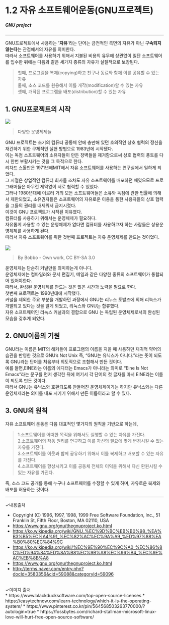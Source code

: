 # 1.2 자유 소프트웨어운동(GNU프로젝트)
##### GNU project
---


GNU프로젝트에서 사용하는 '**자유**'라는 단어는 금전적인 측면의 자유가 아닌 **구속되지 않는다**는 관점에서의 자유를 의미한다.<br>
따라서 소프트웨어를 사용하기 위해서 지불된 비용의 유무에 상관없이 일단 소프트웨어를 입수한 뒤에는 다음과 같은 세가지 종류의 자유가 실질적으로 보장된다.<br>

>첫째, 프로그램을 복제(copying)하고 친구나 동료와 함께 이를 공유할 수 있는 자유<br>
>둘째, 소스 코드를 원용해서 이를 개작(modification)할 수 있는 자유<br>
>셋째, 개작된 프로그램을 배포(distribution)할 수 있는 자유<br>

## 1. GNU프로젝트의 시작

<img src="https://easytechnow.com/wp-content/uploads/2015/09/wich-is-the-operating-system-3.jpg"></image>
>다양한 운영체제들

GNU 프로젝트는 초기의 컴퓨터 공동체 안에 충만해 있던 호의적인 상호 협력의 정신을 재건하기 위한 구체적인 실현 방법으로 1983년에 시작됐다. <br>이는 독점 소프트웨어의 소유자들이 만든 장벽들을 제거함으로써 상호 협력의 풍토를 다시 한번 부활시키는 것을 그 목적으로 한다. <br>
리차드 스톨만은 1971년에MIT에서 자유 소프트웨어를 사용하는 연구실에서 일하게 되었다. <br> 그 시절은 상업적인 컴퓨터 회사들 조차도 자유 소프트웨어를 배포하던 때였으므로 프로그래머들은 아무런 제약없이 서로 협력할 수 있었다. <br>
그러나 1980년대에 이르러 거의 모든 소프트웨어들은 소유와 독점에 관한 법률에 의해서 제한되었고, 소유권자들은 소프트웨어의 자유로운 이용을 통한 사용자들의 상호 협력을 그들의 권리를 내세워서 금지시켰다. <br> 이것이 GNU 프로젝트가 시작된 이유였다. <br>
컴퓨터를 사용하기 위해서는 운영체제가 필요하다. <br> 자유롭게 사용할 수 있는 운영체제가 없다면 컴퓨터를 사용하고자 하는 사람들은 상용운영체제를 사용하게 된다. <br> 따라서 자유 소프트웨어를 위한 첫번째 프로젝트는 자유 운영체제를 만드는 것이었다. <br><br>
<img src="https://upload.wikimedia.org/wikipedia/commons/thumb/8/8f/Kernel_Layout.svg/220px-Kernel_Layout.png"></image>
>By Bobbo - Own work, CC BY-SA 3.0


운영체제는 단순히 커널만을 의미하는게 아니다. <br> 운영체제에는 컴파일러와 문서 편집기, 메일과 같은 다양한 종류의 소프트웨어가 통합되어 있어야한다. <br> 따라서, 완성된 운영체제를 만드는 것은 많은 시간과 노력을 필요로 한다. <br>
첫번째 프로젝트는 1990년대에 시작했다. <br> 커널을 제외한 주요 부분을 개발하던 과정에서 GNU는 리누스 토발즈에 의해 리눅스가 개발되고 있다는 것을 알게 되었고, 리눅스와 GNU는 합류했다. <br> 자유 소프트웨어인 리눅스 커널과의 결합으로 GNU 는 독립된 운영체제로서의 완성된 모습을 갖추게 되었다. <br>


## 2. GNU이름의 기원

GNU라는 이름은 MIT의 해커들이 프로그램의 이름을 지을 때 사용하던 재귀적 약어의 습관을 반영한 것으로 GNU’s Not Unix 즉, “GNU는 유닉스가 아니다.”라는 뜻이 되도록 GNU라는 단어를 처음부터 의도적으로 조합해서 만든 것이다.<br> 예를 들면,EINE라는 이름의 에디터는 Emacs가 아니라는 의미로 “Eine Is Not Emacs”라는 문구를 먼저 생각한 뒤에 여기서 각 단어의 첫 글자를 따서 EINE라는 이름이 되도록 만든 것이다.<br> 따라서 GNU는 유닉스와 호환되도록 만들어진 운영체제이기는 하지만 유닉스와는 다른 운영체제라는 의미를 내포 시키기 위해서 만든 이름이라고 할 수 있다.

## 3. GNU의 원칙


자유 소프트웨어 운동은 다음 대표적인 몇가지의 원칙을 기반으로 하는데,

>1.소프트웨어를 어떠한 목적을 위해서도 실행할 수 있는 자유를 가진다.<br>
>2.소프트웨어의 작동 원리를 연구하고 이를 자신의 필요에 맞게 변경시킬 수 있는 자유를 가진다.<br>
>3.소프트웨어를 이웃과 함께 공유하기 위해서 이를 복제하고 배포할 수 있는 자유를 가진다.<br>
>4.소프트웨어를 향상시키고 이를 공동체 전체의 이익을 위해서 다신 환원시킬 수 있는 자유를 가진다.<br>


즉, 소스 코드 공개를 통해 누구나 소프트웨어를 수정할 수 있게 하며, 자유로운 복제와 배포를 허용하는 것이다.


---

✓내용출처 
<br>
* Copyright (C) 1996, 1997, 1998, 1999 Free Software Foundation, Inc., 51 Franklin St, Fifth Floor, Boston, MA 02110, USA
* https://www.gnu.org/gnu/thegnuproject.ko.html
* https://ko.wikipedia.org/wiki/GNU_%EC%9D%BC%EB%B0%98_%EA%B3%B5%EC%A4%91_%EC%82%AC%EC%9A%A9_%ED%97%88%EA%B0%80%EC%84%9C
* https://ko.wikipedia.org/wiki/%EC%9E%90%EC%9C%A0_%EC%86%8C%ED%94%84%ED%8A%B8%EC%9B%A8%EC%96%B4_%EC%9E%AC%EB%8B%A8
* https://www.gnu.org/gnu/thegnuproject.ko.html
* http://terms.naver.com/entry.nhn?docId=3580356&cid=59088&categoryId=59096

<br>
✓이미지 출처
<br>
* https://www.blackducksoftware.com/top-open-source-licenses
* https://easytechnow.com/learn-technology/which-it-is-the-operating-system/
* https://www.pinterest.co.kr/pin/564568503263770000/?autologin=true
* https://fossbytes.com/richard-stallman-microsoft-linux-love-will-hurt-free-open-source-software/
